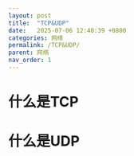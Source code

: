 ```yaml
---
layout: post
title:  "TCP&UDP"
date:   2025-07-06 12:40:39 +0800
categories: 网络
permalink: /TCP&UDP/
parent: 网络
nav_order: 1
---
```


# 什么是TCP
# 什么是UDP
